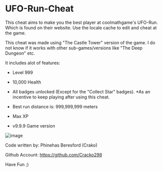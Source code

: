 # UFO-Run-Cheat
This cheat aims to make you the best player at coolmathgame's UFO-Run. Which is found on their website. Use the locale cache to edit and cheat at the game.

This cheat was made using "The Castle Tower" version of the game. I do not know if it works with other sub-games/versions like "The Deep Dungeon" etc.

It includes alot of features:

- Level 999

- 10,000 Health

- All badges unlocked (Except for the "Collect Star" badges). *As an incentive to keep playing after using this cheat.

- Best run distance is: 999,999,999 meters

- Max XP

- v9.9.9 Game version

![image](https://user-images.githubusercontent.com/78656905/137739664-2262505b-9212-4dfb-897f-8243f6f7563f.png)


Code written by: Phinehas Beresford (Crako)

Github Account: https://github.com/Cracko298

Have Fun ;)
